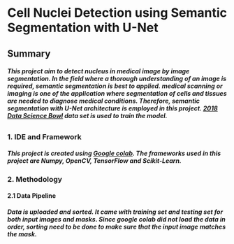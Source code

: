 
# Cell Nuclei Detection using Semantic Segmentation with U-Net
## Summary
##### This project aim to detect nucleus in medical image by image segmentation. In the field where a thorough understanding of an image is required, semantic segmentation is best to applied. medical scanning or imaging is one of the application where segmentation of cells and tissues are needed to diagnose medical conditions. Therefore, semantic segmentation with U-Net architecture is employed in this project. [2018 Data Science Bowl](https://www.kaggle.com/c/data-science-bowl-2018) data set is used to train the model.
##
### 1. IDE and Framework
##### This project is created using [Google colab](https://colab.research.google.com/). The frameworks used in this project are Numpy, OpenCV, TensorFlow and Scikit-Learn.
### 2. Methodology
#### 2.1 Data Pipeline
##### Data is uploaded and sorted. It came with training set and testing set for both input images and masks. Since google colab did not load the data in order, sorting need to be done to make sure that the input image matches the mask.

